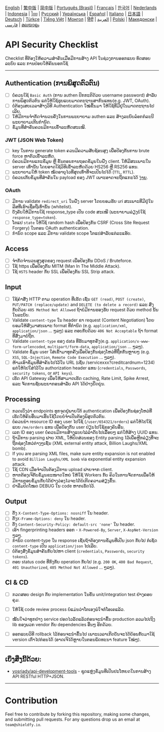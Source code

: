 [English](./README.md) | [繁中版](./README-tw.md) | [简中版](./README-zh.md) | [Português (Brasil)](./README-pt_BR.md) | [Français](./README-fr.md) | [한국어](./README-ko.md) | [Nederlands](./README-nl.md) | [Indonesia](./README-id.md) | [ไทย](./README-th.md) | [Русский](./README-ru.md) | [Українська](./README-uk.md) | [Español](./README-es.md) | [Italiano](./README-it.md) | [日本語](./README-ja.md) | [Deutsch](./README-de.md) | [Türkçe](./README-tr.md) | [Tiếng Việt](./README-vi.md) | [Монгол](./README-mn.md) | [हिंदी](./README-hi.md) | [العربية](./README-ar.md) | [Polski](./README-pl.md) | [Македонски](./README-mk.md) | [فارسی](./README-fa.md) | [മലയാളം](./README-ml.md)

# API Security Checklist
Checklist ທີ່ຕ້ອງໃຫ້ຄວາມສຳຄັນເມື່ອມີການສ້າງ API ໃນຊ່ວງການອອກແບບ ທົດສອບລະບົບ ແລະ ການປ່ອຍໃຫ້ຄົນນອກໃຊ້


---

## Authentication (ການພິສູດຕົວຕົນ)
- [ ] ບໍ່ຄວນໃຊ້ `Basic Auth` (ການ authen ປົກກະຕິດ້ວຍ username password) ສຳລັບການພິສູດຕົວຕົນ ແຕ່ໃຫ້ໃຊ້ຮູບແບບມາດຕະຖານສາກົນແທນ(e.g. JWT, OAuth).
- [ ] ບໍ່ຕ້ອງເສຍເວລາສ້າງວິທີ Authentication ໃໝ່ຂຶ້ນມາ ໃຫ້ໃຊ້ທີ່ມີຢູ່ໃນມາດຕະຖານໄປເລີຍ.
- [ ] ໃຫ້ມີການຈຳກັດຈຳນວນຄັ້ງໃນການພະຍາຍາມ authen ແລະ ສ້າງລະບົບລ໋ອກກໍລະນີພະຍາຍາມເກີນກຳນົດ.
- [ ] ຂໍ້ມູນທີ່ສຳຄັນຄວນມີການເຂົ້າລະຫັດສະເໝີ.

### JWT (JSON Web Token)
- [ ] key ໃນການ generate token ຄວນມີຄວາມສັບຊ້ອນສູງ ເພື່ອປ້ອງກັນການ brute force ຫາຕົວເຂົ້າລະຫັດ.
- [ ] ບໍ່ຄວນມີການແກະຂໍ້ມູນ ຫຼື ຂັ້ນຕອນການຖອດຂໍ້ມູນໃນຝັ່ງ client. ໃຫ້ມີສະເພາະໃນ server ເທົ່ານັ້ນ ໂດຍອາດໃຊ້ວິທີເຂົ້າລະຫັດດ້ວຍ HS256 ຫຼື RS256 ແທນ.
- [ ] ພະຍາຍາມໃຫ້ token ໝົດອາຍຸໄວທີ່ສຸດເທົ່າທີ່ຈະເປັນໄປໄດ້ (`TTL`, `RTTL`).
- [ ] ບໍ່ຄວນເກັບຂໍ້ມູນທີ່ສຳຄັນໃນ payload ຂອງ JWT ເພາະອາດຈະຖືກແກະໄດ້ [ງ່າຍ](https://jwt.io/#debugger-io).

### OAuth
- [ ] ມີການ validate `redirect_uri` ໃນຝັ່ງ server ໂດຍຍອມຮັບ uri ສະເພາະທີ່ມີຢູ່ໃນລີສທີ່ເຮົາເຊື່ອຖືເທົ່ານັ້ນ (whitelist).
- [ ] ບັງຄັບໃຫ້ມີການໃຊ້ response_type ເປັນ code ສະເໝີ (ພະຍາຍາມລ່ຽງບໍ່ໃຊ້ `response_type=token`).
- [ ] ໂຕແປ `state` ໃຫ້ໃຊ້ random hash ເພື່ອປ້ອງກັນ CSRF (Cross Site Request Forgery) ໃນຕອນ OAuth authentication.
- [ ] ກຳນົດ scope ແລະ ມີການ validate scope ໂຕແປສຳລັບແຕ່ລະແອັບ.

## Access
- [ ] ຈຳກັດຈຳນວນສູງສຸດຂອງ request ເພື່ອປ້ອງກັນ DDoS / Bruteforce.
- [ ] ໃຊ້ https ເພື່ອປ້ອງກັນ MITM (Man In The Middle Attack).
- [ ] ໃຊ້ `HSTS` header ກັບ SSL ເພື່ອປ້ອງກັນ SSL Strip attack.

## Input
- [ ] ໃຊ້ຄຳສັ່ງ HTTP ຕາມ operation ທີ່ເຮັດ ເຊັ່ນ `GET (read)`, `POST (create)`, `PUT/PATCH (replace/update)` and `DELETE (to delete a record)` ແລະ ສົ່ງກັບດ້ວຍ `405 Method Not Allowed` ຖ້າບໍ່ມີການຮອງຮັບ request ດ້ວຍ method ນັ້ນໃນລະບົບ.
- [ ] Validate `content-type` ໃນ header ຂາ request (Content Negotiation) ໂດຍຍອມໃຫ້ສົ່ງມາສະເພາະ format ທີ່ກຳນົດ (e.g. `application/xml`, `application/json` ... ໆລໆ) ແລະ ຕອບກັບດ້ວຍ `406 Not Acceptable` ຖ້າ format ທີ່ສົ່ງມາບໍ່ຖືກ.
- [ ] Validate `content-type` ຂອງ data ທີ່ຮັບມາທຸກຄັ້ງ(e.g. `application/x-www-form-urlencoded`, `multipart/form-data`, `application/json` ... ໆລໆ).
- [ ] Validate ຂໍ້ມູນ user ໃສ່ເຂົ້າມາທຸກຄັ້ງເພື່ອປ້ອງກັນຊ່ອງໂຫວ່ທີ່ຖືກກັນຫຼາຍໆ (e.g. `XSS`, `SQL-Injection`, `Remote Code Execution` ... ໆລໆ).
- [ ] ຫ້າມເອົາຂໍ້ມູນທີ່ສຳຄັນໄປໄວ້ໃນ URL (ເຊັ່ນ /servicexxx?creditcardnum=1234) ແຕ່ໃຫ້ໄປໃສ່ໄວ້ໃນ authorization header ແທນ (`credentials`, `Passwords`, `security tokens`, or `API keys`).
- [ ] ເຮັດ API Gateway ເພື່ອໃຫ້ສາມາດເຮັດ caching, Rate Limit, Spike Arrest, ແລະ ຈັດການຊັບພະຍາກອນສຳລັບ API ໄດ້ຢ່າງຍືດຍຸ່ນ.

## Processing
- [ ] ກວດເບິ່ງວ່າ endpoints ທຸກຈຸດຢູ່ພາຍໃຕ້ authentication ເພື່ອປ້ອງກັນຊ່ອງໂຫວ່ທີ່ເຮັດໃຫ້ຄົນອື່ນມາເອີ້ນໃຊ້ໂດຍບໍ່ຈຳເປັນຕ້ອງພິສູດຕົວຕົນ.
- [ ] ບໍ່ຄວນນຳ resource ID ຂອງ user ໄປໃຊ້ (`/user/654321/orders`) ແຕ່ໃຫ້ໄປໃຊ້ແບບ `/me/orders` ແທນ ເພື່ອປ້ອງກັນ user ປ່ຽນໄປໃຊ້ຂອງຄົນອື່ນ.
- [ ] ເລກ ID ຂອງ user ບໍ່ຄວນມີການສ້າງແບບໄລ່ລຳດັບໄປເລື້ອຍໆ ແຕ່ໃຫ້ສ້າງ UUID ແທນ.
- [ ] ຖ້າມີການ parsing ຟາຍ XML, ໃຫ້ປິດສ່ວນຂອງ Entity parsing ໄວ້ເພື່ອຫຼີກລ່ຽງທີ່ຈະຖືກຊ່ອງໂຫວ່ຕ່າງໆເຊັ່ນ (XML external entity attack, Billion Laughs/XML bomb).
- [ ] If you are parsing XML files, make sure entity expansion is not enabled to avoid `Billion Laughs/XML bomb` via exponential entity expansion attack.
- [ ] ໃຊ້ CDN ເມື່ອຈຳເປັນຕ້ອງມີການ upload ຟາຍຈາກ client.
- [ ] ຫາກຕ້ອງເຈິກັບຂໍ້ມູນຂະໜາດໃຫຍ່ ໃຫ້ໃຊ້ Workers ກັບ ຄິວໃນການຈັດການເພື່ອໃຫ້ມີການຕອບຂໍ້ມູນກັບໄດ້ຢ່າງວ່ອງໄວຈະໄດ້ບໍ່ເກີດຄວາມສ່ຽງຂຶ້ນ.
- [ ] ຢ່າລືມປິດໂໝດ DEBUG ໃນ code ຫາກເຮັດໄວ້.

## Output
- [ ] ຕັ້ງ `X-Content-Type-Options: nosniff` ໃນ header.
- [ ] ຕັ້ງ`X-Frame-Options: deny` ໃນ header.
- [ ] ຕັ້ງ `Content-Security-Policy: default-src 'none'` ໃນ header.
- [ ] ເອົາ fingerprinting headers ອອກ - `X-Powered-By`, `Server`, `X-AspNet-Version` ໆລໆ.
- [ ] ກຳນົດ content-type ໃນ response ເຊັ່ນຖ້າຕ້ອງການຂໍ້ມູນທີ່ເປັນ json ກັບໄປ ກໍເຊັດ `content-type` ເປັນ `application/json` ໄປເລີຍ.
- [ ] ບໍ່ຕ້ອງສົ່ງຂໍ້ມູນສຳຄັນກັບໄປຫາ client (`credentials`, `Passwords`, `security tokens`).
- [ ] ຕອບ status code ທີ່ກົງກັບ operation ກັບໄປ (e.g. `200 OK`, `400 Bad Request`, `401 Unauthorized`, `405 Method Not Allowed` ... ໆລໆ).

## CI & CD
- [ ] ກວດສອບ design ກັບ implementation ໃນຂັ້ນ unit/integration test ຢ່າງຄອບຄຸມ.
- [ ] ໃຫ້ໃຊ້ code review process ບໍ່ແມ່ນວ່າໂຕເອງພໍໃຈກໍໂອເຄແລ້ວ.
- [ ] ໝັ້ນໃຈວ່າທຸກຢ່າງ service ປອດໄວລັດແລ້ວກ່ອນຈະນຳຂຶ້ນ production ລວມໄປເຖິງ lib ຂອງພວກ vendor ກັບ dependencies ອື່ນໆ ອີກດ້ວຍ.
- [ ] ອອກແບບວິທີ rollback ໄວ້ກ່ອນຈະນຳຂຶ້ນໄປ ເພາະເວລາເກີດບັນຈະໄດ້ຍ້ອນກັບມາໃຊ້ version ເກົ່າໄປກ່ອນໄດ້ (ອາດເຈິໄດ້ຫຼາຍໃນຕອນພັດທະນາ feature ໃໝ່ໆ).


---

## ເບິ່ງສິ່ງນີ້ດ້ວຍ:
- [yosriady/api-development-tools](https://github.com/yosriady/api-development-tools) - ຊຸດແຫຼ່ງຂໍ້ມູນທີ່ເປັນປະໂຫຍດໃນການສ້າງ API RESTful HTTP+JSON.


---

# Contribution
Feel free to contribute by forking this repository, making some changes, and submitting pull requests. For any questions drop us an email at `team@shieldfy.io`.
